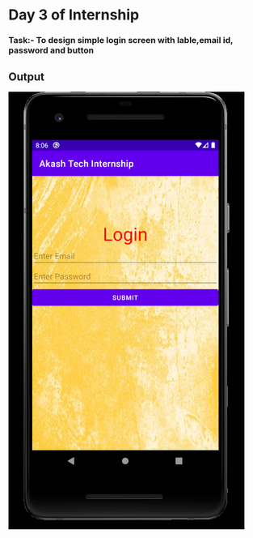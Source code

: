 # Day 3 of Internship

<h3>Task:- To design simple login screen with lable,email id, password and button</h3>

<h2> Output </h2>

<img src="output.png">

